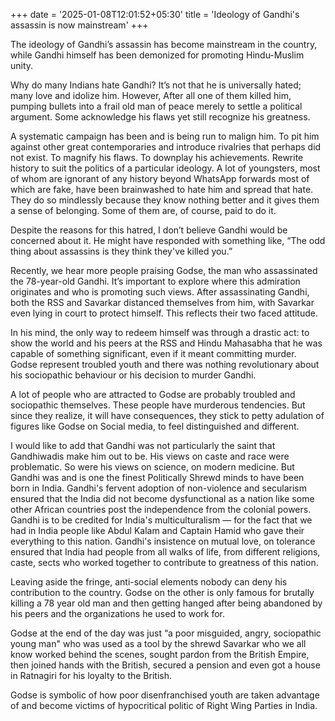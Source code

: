 +++
date = '2025-01-08T12:01:52+05:30'
title = 'Ideology of Gandhi's assassin is now mainstream'
+++

The ideology of Gandhi’s assassin has become mainstream in the country, while Gandhi himself has been demonized for promoting Hindu-Muslim unity.

Why do many Indians hate Gandhi? It’s not that he is universally hated; many love and idolize him. However, After all one of them killed him, pumping bullets into a frail old man of peace merely to settle a political argument. Some acknowledge his flaws yet still recognize his greatness.

A systematic campaign has been and is being run to malign him. To pit him against other great contemporaries and introduce rivalries that perhaps did not exist. To magnify his flaws. To downplay his achievements. Rewrite history to suit the politics of a particular ideology. A lot of youngsters, most of whom are ignorant of any history beyond WhatsApp forwards most of which are fake, have been brainwashed to hate him and spread that hate. They do so mindlessly because they know nothing better and it gives them a sense of belonging. Some of them are, of course, paid to do it.

Despite the reasons for this hatred, I don’t believe Gandhi would be concerned about it. He might have responded with something like, “The odd thing about assassins is they think they've killed you.”

Recently, we hear more people praising Godse, the man who assassinated the 78-year-old Gandhi. It’s important to explore where this admiration originates and who is promoting such views. After assassinating Gandhi, both the RSS and Savarkar distanced themselves from him, with Savarkar even lying in court to protect himself. This reflects their two faced attitude.

In his mind, the only way to redeem himself was through a drastic act: to show the world and his peers at the RSS and Hindu Mahasabha that he was capable of something significant, even if it meant committing murder. Godse represent troubled youth and there was nothing revolutionary about his sociopathic behaviour or his decision to murder Gandhi.

A lot of people who are attracted to Godse are probably troubled and sociopathic themselves. These people have murderous tendencies. But since they realize, it will have consequences, they stick to petty adulation of figures like Godse on Social media, to feel distinguished and different.

I would like to add that Gandhi was not particularly the saint that Gandhiwadis make him out to be. His views on caste and race were problematic. So were his views on science, on modern medicine. But Gandhi was and is one the finest Politically Shrewd minds to have been born in India. Gandhi's fervent adoption of non-violence and secularism ensured that the India did not become dysfunctional as a nation like some other African countries post the independence from the colonial powers. Gandhi is to be credited for India's multiculturalism — for the fact that we had in India people like Abdul Kalam and Captain Hamid who gave their everything to this nation. Gandhi's insistence on mutual love, on tolerance ensured that India had people from all walks of life, from different religions, caste, sects who worked together to contribute to greatness of this nation.

Leaving aside the fringe, anti-social elements nobody can deny his contribution to the country. Godse on the other is only famous for brutally killing a 78 year old man and then getting hanged after being abandoned by his peers and the organizations he used to work for.

Godse at the end of the day was just “a poor misguided, angry, sociopathic young man" who was used as a tool by the shrewd Savarkar who we all know worked behind the scenes, sought pardon from the British Empire, then joined hands with the British, secured a pension and even got a house in Ratnagiri for his loyalty to the British.

Godse is symbolic of how poor disenfranchised youth are taken advantage of and become victims of hypocritical politic of Right Wing Parties in India.